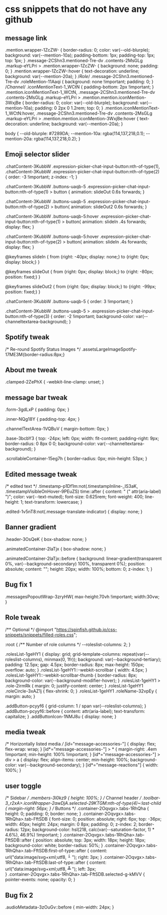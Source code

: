 # css snippets that do not have any github

## message link
 .mention.wrapper-1ZcZW- {
    border-radius: 0;
    color: var(--old-blurple);
    background: var(--mention-10a);
    padding-bottom: 1px;
    padding-top: 1px;
    top: 1px;
}
.message-2CShn3.mentioned-Tre-dv .contents-2MsGLg .markup-eYLPri > .mention.wrapper-1ZcZW- {
    background: none;
    padding: 0;
}
.mention.wrapper-1ZcZW-:hover {
    text-decoration: underline;
    background: var(--mention-20a);
}
/*Role*/
.message-2CShn3.mentioned-Tre-dv .roleMention-11Aaqi {
    background: none !important;
    padding: 0;
}
/*Channel*/
.iconMentionText-1_WCtN {
    padding-bottom: 2px !important;
}
.mention.iconMentionText-1_WCtN, .message-2CShn3.mentioned-Tre-dv .contents-2MsGLg .markup-eYLPri > .mention.mention.iconMention-3WxjBe {
    border-radius: 0;
    color: var(--old-blurple);
    background: var(--mention-10a);
    padding: 0 2px 0 1.2rem;
    top: 0;
}
.mention.iconMentionText-1_WCtN:hover, .message-2CShn3.mentioned-Tre-dv .contents-2MsGLg .markup-eYLPri > .mention.mention.iconMention-3WxjBe:hover {
    text-decoration: underline;
    background: var(--mention-20a);
}

body {
  --old-blurple: #7289DA;
  --mention-10a: rgba(114,137,218,0.1);
  --mention-20a: rgba(114,137,218,0.2);
}

## Emoji selector slider
.chatContent-3KubbW .expression-picker-chat-input-button:nth-of-type(1),
.chatContent-3KubbW .expression-picker-chat-input-button:nth-of-type(2) {
  order: -3 !important;
  z-index: -1;
}

.chatContent-3KubbW .buttons-uaqb-5 .expression-picker-chat-input-button:nth-of-type(1) > button {
    animation: slideOut 0.6s forwards;
}

.chatContent-3KubbW .buttons-uaqb-5 .expression-picker-chat-input-button:nth-of-type(2) > button{
    animation: slideOut2 0.6s forwards;
}

.chatContent-3KubbW .buttons-uaqb-5:hover .expression-picker-chat-input-button:nth-of-type(1) > button{
    animation: slideIn .4s forwards;
    display: flex;
}

.chatContent-3KubbW .buttons-uaqb-5:hover .expression-picker-chat-input-button:nth-of-type(2) > button{
    animation: slideIn .4s forwards;
    display: flex;
}

@keyframes slideIn {
    from {right: -40px; display: none;}
    to {right: 0px; display: block;}
}

@keyframes slideOut {
    from {right: 0px; display: block;}
    to {right: -80px; position: fixed;}
}

@keyframes slideOut2 {
    from {right: 0px; display: block;}
    to {right: -99px; position: fixed;}
}

.chatContent-3KubbW .buttons-uaqb-5 {
    order: 3 !important;
}

.chatContent-3KubbW .buttons-uaqb-5 > .expression-picker-chat-input-button:nth-of-type(3) {
    order: -2 !important;
  background-color: var(--channeltextarea-background);
}

## Spotify tweak
/* Re-round Spotify Status Images */
.assetsLargeImageSpotify-17ME3M{border-radius:8px;}

## About me tweak
.clamped-2ZePhX {
  -webkit-line-clamp: unset;
}

## message bar tweak
.form-3gdLxP {
  padding: 0px;
}

.inner-NQg18Y {
  padding-top: 4px;
}

.channelTextArea-1VQBuV {
  margin-bottom: 0px;
}

.base-3bcbY3 {
  top: -24px;
  left: 0px;
  width: fit-content;
  padding-right: 9px;
  border-radius: 0 8px 0 0;
  background-color: var(--channeltextarea-background);
}

.scrollableContainer-15eg7h {
  border-radius: 0px;
  min-height: 53px;
}

## Edited message tweak
/* edited text */
.timestamp-p1Df1m:not(.timestampInline-_lS3aK, .timestampVisibleOnHover-9PEuZS) time::after {
        content: " (" attr(aria-label) ")";
        color: var(--text-muted);
        font-size: 0.625rem;
        font-weight: 400;
        line-height: 1;
        text-transform: lowercase;
}

.edited-1v5nT8:not(.message-translate-indicator) {
    display: none;
}

## Banner gradient
.header-3OsQeK {
  box-shadow: none;
}

.animatedContainer-2laTjx {
  box-shadow: none;
}

.animatedContainer-2laTjx::before {
  background: linear-gradient(transparent 0%, var(--background-secondary) 100%, transparent 0%);
  position: absolute;
  content: "";
  height: 20px;
  width: 100%;
  bottom: 0;
  z-index: 1;
}

## Bug fix 1
.messagesPopoutWrap-3zryHW{
  max-height:70vh !important;
  width:30vw;
}

## Role tweak
/** Optional */
@import "https://spinfish.github.io/css-snippets/snippets/filled-roles.css";

:root {
    /** Number of role columns */
    --roleslist-columns: 2;
}

.rolesList-1geHY1 {
    display: grid;
    grid-template-columns: repeat(var(--roleslist-columns), minmax(0, 1fr));
    background: var(--background-tertiary);
    padding: 12.5px;
    gap: 4.5px;
    border-radius: 8px;
    max-height: 150px;
    overflow: auto;
}
.rolesList-1geHY1::-webkit-scrollbar {
    width: 4.5px;
}
.rolesList-1geHY1::-webkit-scrollbar-thumb {
    border-radius: 8px;
    background-color: var(--background-modifier-hover);
}
.rolesList-1geHY1 > .role-2irmRk {
    margin: 0;
    justify-content: center;
}
.rolesList-1geHY1 .roleCircle-3xAZ1j {
    flex-shrink: 0;
}
.rolesList-1geHY1 .roleName-32vpEy {
    margin: auto;
}

.addButton-pcyyf6 {
    grid-column: 1 / span var(--roleslist-columns);
}
.addButton-pcyyf6::before {
    content: attr(aria-label);
    text-transform: capitalize;
}
.addButtonIcon-1NMJ8u {
    display: none;
}

## media tweak
/* Horizontally listed media */
[id*="message-accessories-"] {
    display: flex;
    flex-wrap: wrap;
}
[id*="message-accessories-"] > * {
    margin-right: .4em !important;
    min-height: 100% !important;
}
[id*="message-accessories-"] > div > a {
    display: flex;
    align-items: center;
    min-height: 100%;
    background-color: var(--background-secondary);
}
[id*="message-reactions"] {
    width: 100%;
}

## user toggle
/* Sidebar */
.members-3l0kz9 {
    height: 100%;
}
/* Channel header */
.toolbar-3_r2xA>.iconWrapper-2awDjA.selected-29KTGM:nth-of-type(4)~:last-child {
    margin-right: 56px;
}
/* Buttons */
.container-2Oqvgx>.tabs-1RhQha {
    height: 0;
    padding: 0;
    border: none;
}
.container-2Oqvgx>.tabs-1RhQha>.tab-FftSDB {
    font-size: 0;
    position: absolute;
    right: 6px;
    top: -36px;
    width: 40px;
    height: 24px;
    margin: 0 8px;
    padding: 0;
    z-index: 2;
    border-radius: 12px;
    background-color: hsl(218, calc(var(--saturation-factor, 1) * 4.6%), 46.9%) !important;
}
.container-2Oqvgx>.tabs-1RhQha>.tab-FftSDB::after {
    position: absolute;
    top: 3px;
    width: 18px;
    height: 18px;
    background-color: white;
    border-radius: 50%;
}
.container-2Oqvgx>.tabs-1RhQha>.tab-FftSDB:first-of-type::after {
    content: url("data:image/svg+xml;utf8,<svg xmlns='http://www.w3.org/2000/svg' width='18px' height='18px' fill='rgb(114, 118, 125)'><path d='M9-1zm0 4.752a1.25 1.25 90 110 2.5a1.25 1.25 90 010-2.5zM12 14h-6v-2h2V9H7V7h2a1 1 90 011 1v4h2v2z'/></svg>");
    right: 3px;
}
.container-2Oqvgx>.tabs-1RhQha>.tab-FftSDB:last-of-type::after {
    content: url("data:image/svg+xml;utf8,<svg xmlns='http://www.w3.org/2000/svg' width='18px' height='18px' fill='rgb(114, 118, 125)'><path d='M11.8 6.6C11.8 8.154 10.54 9.4 9 9.4C7.46 9.4 6.2 8.154 6.2 6.6C6.2 5.06 7.46 3.8 9 3.8C10.54 3.8 11.8 5.06 11.8 6.6ZM3.4 14.3C3.4 11.836 5.71 10.1 9 10.1C12.304 10.1 14.6 11.836 14.6 14.3V15H3.4V14.3Z'/></svg>");
    left: 3px;    
}
.container-2Oqvgx>.tabs-1RhQha>.tab-FftSDB.selected-g-kMVV {
    pointer-events: none;
    opacity: 0;
}

## Bug fix 2
.audioMetadata-3zOuGv::before {
    min-width: 24px;
}
